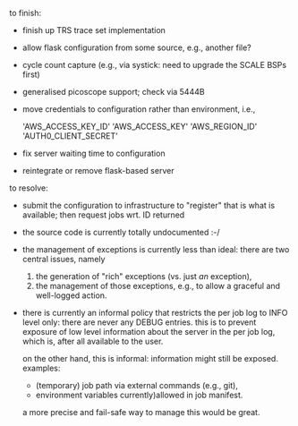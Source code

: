 to  finish:

- finish up TRS trace set implementation
- allow flask configuration from some source, e.g., another file?
- cycle count capture (e.g., via systick: need to upgrade the SCALE
  BSPs first)
- generalised picoscope support; check via 5444B
- move credentials to configuration rather than environment, i.e.,

  'AWS_ACCESS_KEY_ID'
  'AWS_ACCESS_KEY'
  'AWS_REGION_ID'
  'AUTH0_CLIENT_SECRET'

- fix server waiting time to configuration
- reintegrate or remove flask-based server

to resolve:

- submit the configuration to infrastructure to "register" that is
  what is available; then request jobs wrt. ID returned

- the source code is currently totally undocumented :-/

- the management of exceptions is currently less than ideal: there
  are two central issues, namely

  1) the generation of "rich" exceptions (vs. just *an* exception),
  2) the management of those exceptions, e.g., to allow a graceful
     and well-logged action.

- there is currently an informal policy that restricts the per job 
  log to INFO level only: there are never any DEBUG entries.  this
  is to prevent exposure of low level information about the server
  in the per job log, which is, after all available to the user.
  
  on the other hand, this is informal: information might still be
  exposed.  examples:

  - (temporary) job path via external commands (e.g., git),
  - environment variables currently)allowed in job manifest.

  a more precise and fail-safe way to manage this would be great.
